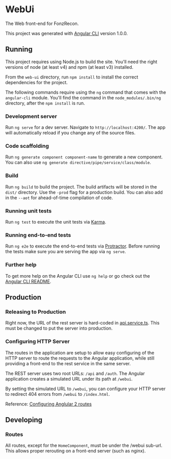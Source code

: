 # WebUi

The Web front-end for FonzRecon.

This project was generated with [Angular CLI](https://github.com/angular/angular-cli) version 1.0.0.

## Running

This project requires using Node.js to build the site.  You'll need the right
versions of node (at least v4) and npm (at least v3) installed.

From the `web-ui` directory, run `npm install` to install the correct
dependencies for the project.

The following commands require using the `ng` command that comes with the
`angular-cli` module.  You'll find the command in the `node_modules/.bin/ng`
directory, after the `npm install` is run.


### Development server

Run `ng serve` for a dev server. Navigate to `http://localhost:4200/`. The app will automatically reload if you change any of the source files.


### Code scaffolding

Run `ng generate component component-name` to generate a new component. You can also use `ng generate directive/pipe/service/class/module`.

### Build

Run `ng build` to build the project. The build artifacts will be stored in the `dist/` directory. Use the `-prod` flag for a production build.  You can also add in the `--aot` for
ahead-of-time compilation of code.

### Running unit tests

Run `ng test` to execute the unit tests via [Karma](https://karma-runner.github.io).

### Running end-to-end tests

Run `ng e2e` to execute the end-to-end tests via [Protractor](http://www.protractortest.org/).
Before running the tests make sure you are serving the app via `ng serve`.

### Further help

To get more help on the Angular CLI use `ng help` or go check out the [Angular CLI README](https://github.com/angular/angular-cli/blob/master/README.md).


## Production

### Releasing to Production

Right now, the URL of the rest server is hard-coded in [api.service.ts](src/app/_services/api.service.ts).  This must be changed to
put the server into production.


### Configuring HTTP Server

The routes in the application are setup to allow easy configuring of the
HTTP server to route the requests to the Angular application, while still
providing a front-end to the rest service in the same server.

The REST server uses two root URLs: `/api` and `/auth`.  The Angular application
creates a simulated URL under its path at `/webui`.

By setting the simulated URL to `/webui`, you can configure your HTTP server to
redirect 404 errors from `/webui` to `/index.html`.

Reference: [Configuring Anglular 2 routes](http://stackoverflow.com/questions/40142130/configure-history-pushstate-for-angular-2)


## Developing

### Routes

All routes, except for the `HomeComponent`, must be under the /webui sub-url.
This allows proper rerouting on a front-end server (such as nginx).
